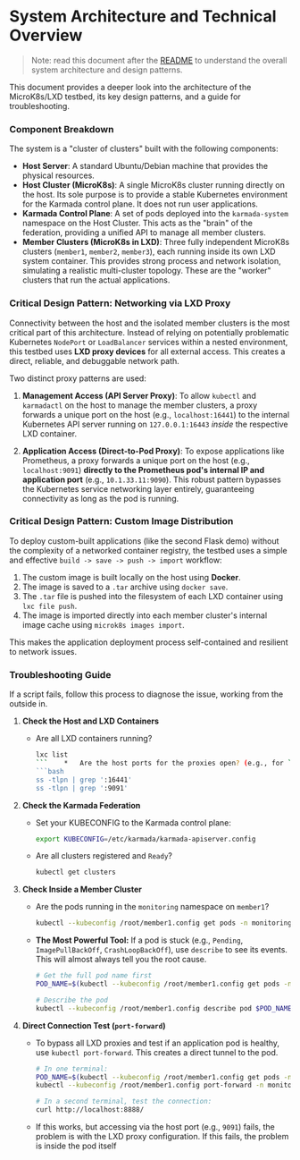 # System Architecture and Technical Overview

> Note: read this document after the [README](./README.md) to understand the overall system architecture and design patterns.

This document provides a deeper look into the architecture of the MicroK8s/LXD testbed, its key design patterns, and a guide for troubleshooting.

### Component Breakdown

The system is a "cluster of clusters" built with the following components:

*   **Host Server**: A standard Ubuntu/Debian machine that provides the physical resources.
*   **Host Cluster (MicroK8s)**: A single MicroK8s cluster running directly on the host. Its sole purpose is to provide a stable Kubernetes environment for the Karmada control plane. It does not run user applications.
*   **Karmada Control Plane**: A set of pods deployed into the `karmada-system` namespace on the Host Cluster. This acts as the "brain" of the federation, providing a unified API to manage all member clusters.
*   **Member Clusters (MicroK8s in LXD)**: Three fully independent MicroK8s clusters (`member1`, `member2`, `member3`), each running inside its own LXD system container. This provides strong process and network isolation, simulating a realistic multi-cluster topology. These are the "worker" clusters that run the actual applications.

### Critical Design Pattern: Networking via LXD Proxy

Connectivity between the host and the isolated member clusters is the most critical part of this architecture. Instead of relying on potentially problematic Kubernetes `NodePort` or `LoadBalancer` services within a nested environment, this testbed uses **LXD proxy devices** for all external access. This creates a direct, reliable, and debuggable network path.

Two distinct proxy patterns are used:

1.  **Management Access (API Server Proxy)**: To allow `kubectl` and `karmadactl` on the host to manage the member clusters, a proxy forwards a unique port on the host (e.g., `localhost:16441`) to the internal Kubernetes API server running on `127.0.0.1:16443` *inside* the respective LXD container.

2.  **Application Access (Direct-to-Pod Proxy)**: To expose applications like Prometheus, a proxy forwards a unique port on the host (e.g., `localhost:9091`) **directly to the Prometheus pod's internal IP and application port** (e.g., `10.1.33.11:9090`). This robust pattern bypasses the Kubernetes service networking layer entirely, guaranteeing connectivity as long as the pod is running.

### Critical Design Pattern: Custom Image Distribution

To deploy custom-built applications (like the second Flask demo) without the complexity of a networked container registry, the testbed uses a simple and effective `build -> save -> push -> import` workflow:
1.  The custom image is built locally on the host using **Docker**.
2.  The image is saved to a `.tar` archive using `docker save`.
3.  The `.tar` file is pushed into the filesystem of each LXD container using `lxc file push`.
4.  The image is imported directly into each member cluster's internal image cache using `microk8s images import`.

This makes the application deployment process self-contained and resilient to network issues.

### Troubleshooting Guide

If a script fails, follow this process to diagnose the issue, working from the outside in.

1.  **Check the Host and LXD Containers**
    *   Are all LXD containers running?
        ```bash
        lxc list
        ```    *   Are the host ports for the proxies open? (e.g., for `member1`'s API and Prometheus)
        ```bash
        ss -tlpn | grep ':16441'
        ss -tlpn | grep ':9091'
        ```

2.  **Check the Karmada Federation**
    *   Set your KUBECONFIG to the Karmada control plane:
        ```bash
        export KUBECONFIG=/etc/karmada/karmada-apiserver.config
        ```
    *   Are all clusters registered and `Ready`?
        ```bash
        kubectl get clusters
        ```

3.  **Check Inside a Member Cluster**
    *   Are the pods running in the `monitoring` namespace on `member1`?
        ```bash
        kubectl --kubeconfig /root/member1.config get pods -n monitoring
        ```
    *   **The Most Powerful Tool:** If a pod is stuck (e.g., `Pending`, `ImagePullBackOff`, `CrashLoopBackOff`), use `describe` to see its events. This will almost always tell you the root cause.
        ```bash
        # Get the full pod name first
        POD_NAME=$(kubectl --kubeconfig /root/member1.config get pods -n monitoring -o jsonpath='{.items[0].metadata.name}')
        
        # Describe the pod
        kubectl --kubeconfig /root/member1.config describe pod $POD_NAME -n monitoring
        ```

4.  **Direct Connection Test (`port-forward`)**
    *   To bypass all LXD proxies and test if an application pod is healthy, use `kubectl port-forward`. This creates a direct tunnel to the pod.
        ```bash
        # In one terminal:
        POD_NAME=$(kubectl --kubeconfig /root/member1.config get pods -n monitoring -l app.kubernetes.io/name=prometheus -o jsonpath='{.items[0].metadata.name}')
        kubectl --kubeconfig /root/member1.config port-forward -n monitoring $POD_NAME 8888:9090

        # In a second terminal, test the connection:
        curl http://localhost:8888/
        ```    
    *   If this works, but accessing via the host port (e.g., `9091`) fails, the problem is with the LXD proxy configuration. If this fails, the problem is inside the pod itself
